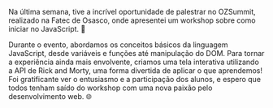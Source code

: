 Na última semana, tive a incrível oportunidade de palestrar no OZSummit, realizado na Fatec de Osasco, onde apresentei um workshop sobre como iniciar no JavaScript. 🎉

Durante o evento, abordamos os conceitos básicos da linguagem JavaScript, desde variáveis e funções até manipulação do DOM. Para tornar a experiência ainda mais envolvente, criamos uma tela interativa utilizando a API de Rick and Morty, uma forma divertida de aplicar o que aprendemos!
Foi gratificante ver o entusiasmo e a participação dos alunos, e espero que todos tenham saído do workshop com uma nova paixão pelo desenvolvimento web. 🌐
###
